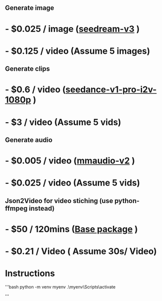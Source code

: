 ## Generate image
# - $0.025 / image ([seedream-v3](https://wavespeed.ai/models/bytedance/seedream-v3) )
# - $0.125 / video (Assume 5 images)


## Generate clips
# - $0.6 / video ([seedance-v1-pro-i2v-1080p](https://wavespeed.ai/models/bytedance/seedance-v1-pro-i2v-1080p) )
# - $3 / video (Assume 5 vids)


## Generate audio
# - $0.005 / video ([mmaudio-v2](https://wavespeed.ai/models/wavespeed-ai/mmaudio-v2) )
# - $0.025 / video (Assume 5 vids)


## Json2Video for video stiching (use python-ffmpeg instead)
# - $50 / 120mins ([Base package](https://json2video.com/pricing/) )
# - $0.21 / Video ( Assume 30s/ Video)

# Instructions
'''bash
python -m venv myenv
.\myenv\Scripts\activate

'''